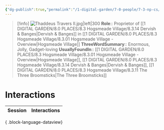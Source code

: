 ```yaml
---
{"dg-publish":true,"permalink":"/1-digital-garden/7-0-people/7-3-np-cs/thaddeus-travers-ii/","tags":["#person","#hogsmeade","#hogsmeade-resident","#shopkeeper"]}
---
```


>[!info] 
>![Thaddeus Travers II.jpg|left|300](/img/user/1%20DIGITAL%20GARDEN/7.0%20PEOPLE/7.3%20NPCs/Headshots/Thaddeus%20Travers%20II.jpg)
>**Role**:: Proprietor of [[1 DIGITAL GARDEN/8.0 PLACES/8.3 Hogsmeade Village/8.3.14 Dervish & Banges\|Dervish & Banges]] in [[1 DIGITAL GARDEN/8.0 PLACES/8.3 Hogsmeade Village/8.3.01 Hogsmeade Village - Overview\|Hogsmeade Village]]
>**ThreeWordSummary**:: Enormous, Jolly, Gadget-loving
>**UsuallyFoundIn**:: [[1 DIGITAL GARDEN/8.0 PLACES/8.3 Hogsmeade Village/8.3.01 Hogsmeade Village - Overview\|Hogsmeade Village]], [[1 DIGITAL GARDEN/8.0 PLACES/8.3 Hogsmeade Village/8.3.14 Dervish & Banges\|Dervish & Banges]], [[1 DIGITAL GARDEN/8.0 PLACES/8.3 Hogsmeade Village/8.3.11 The Three Broomsticks\|The Three Broomsticks]]

# Interactions

| Session | Interactions |
| ------- | ------------ |

{ .block-language-dataview}
